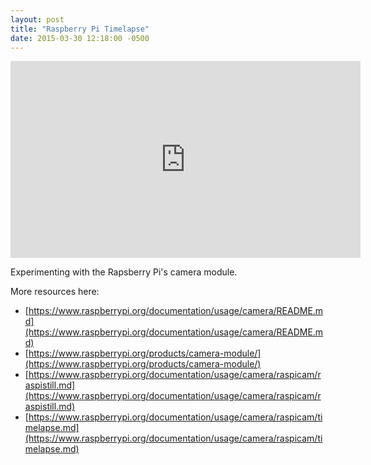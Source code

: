 ```yaml
---
layout: post
title: "Raspberry Pi Timelapse"
date: 2015-03-30 12:18:00 -0500
---
```


<iframe width="560" height="315" src="https://www.youtube.com/embed/WwIS3J9dNjE" frameborder="0" allowfullscreen></iframe>

Experimenting with the Rapsberry Pi's camera module.

More resources here:

- [https://www.raspberrypi.org/documentation/usage/camera/README.md](https://www.raspberrypi.org/documentation/usage/camera/README.md)
- [https://www.raspberrypi.org/products/camera-module/](https://www.raspberrypi.org/products/camera-module/)
- [https://www.raspberrypi.org/documentation/usage/camera/raspicam/raspistill.md](https://www.raspberrypi.org/documentation/usage/camera/raspicam/raspistill.md)
- [https://www.raspberrypi.org/documentation/usage/camera/raspicam/timelapse.md](https://www.raspberrypi.org/documentation/usage/camera/raspicam/timelapse.md)
